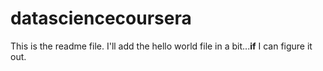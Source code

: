 # datasciencecoursera
This is the readme file. I'll add the hello world file in a bit...**if** I can figure it out.
